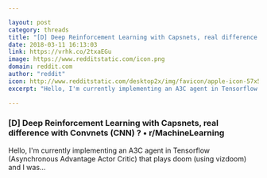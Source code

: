 ```yaml
---

layout: post
category: threads
title: "[D] Deep Reinforcement Learning with Capsnets, real difference with Convnets (CNN) ?"
date: 2018-03-11 16:13:03
link: https://vrhk.co/2txaEGu
image: https://www.redditstatic.com/icon.png
domain: reddit.com
author: "reddit"
icon: http://www.redditstatic.com/desktop2x/img/favicon/apple-icon-57x57.png
excerpt: "Hello, I'm currently implementing an A3C agent in Tensorflow (Asynchronous Advantage Actor Critic) that plays doom (using vizdoom) and I was..."

---
```


### [D] Deep Reinforcement Learning with Capsnets, real difference with Convnets (CNN) ? • r/MachineLearning

Hello, I'm currently implementing an A3C agent in Tensorflow (Asynchronous Advantage Actor Critic) that plays doom (using vizdoom) and I was...